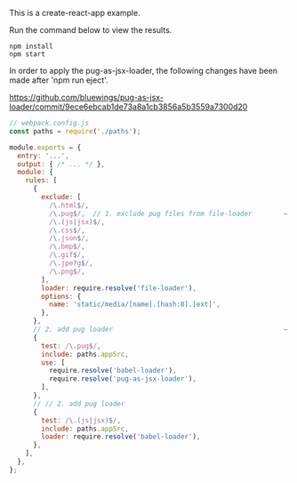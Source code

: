 This is a create-react-app example.

Run the command below to view the results.

```
npm install
npm start
```

In order to apply the pug-as-jsx-loader, the following changes have been made after 'npm run eject'.
 
https://github.com/bluewings/pug-as-jsx-loader/commit/9ece6ebcab1de73a8a1cb3856a5b3559a7300d20 

```javascript
// webpack.config.js
const paths = require('./paths');

module.exports = {
  entry: '...',
  output: { /* ... */ },
  module: {
    rules: [
      {
        exclude: [
          /\.html$/,
          /\.pug$/,  // 1. exclude pug files from file-loader        ← add this line
          /\.(js|jsx)$/,
          /\.css$/,
          /\.json$/,
          /\.bmp$/,
          /\.gif$/,
          /\.jpe?g$/,
          /\.png$/,
        ],
        loader: require.resolve('file-loader'),
        options: {
          name: 'static/media/[name].[hash:8].[ext]',
        },
      },
      // 2. add pug loader                                           ← add this block below
      {
        test: /\.pug$/,
        include: paths.appSrc,
        use: [
          require.resolve('babel-loader'),
          require.resolve('pug-as-jsx-loader'),
        ],
      },
      // // 2. add pug loader
      {
        test: /\.(js|jsx)$/,
        include: paths.appSrc,
        loader: require.resolve('babel-loader'),
      },
    ],
  },
};
```
